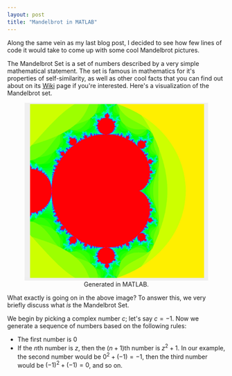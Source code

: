 ```yaml
---
layout: post
title: "Mandelbrot in MATLAB"
---
```


<script type="text/javascript"
  src="/MathJax/MathJax.js">
</script>

<script type="text/x-mathjax-config">
MathJax.Hub.Config({
  skipStartupTypeset: true,
  showProcessingMessages: false,
  tex2jax: {
    inlineMath: [['$','$'], ['\\(','\\)']],
    processEscapes: true
  }
});
</script>


Along the same vein as my last blog post, I decided to see how few lines of code it would take to come up with some cool Mandelbrot pictures.

The Mandelbrot Set is a set of numbers described by a very simple mathematical statement. The set is famous in mathematics for it's properties of self-similarity, as well as other cool facts that you can find out about on its [Wiki](https://en.wikipedia.org/wiki/Mandelbrot_set) page if you're interested. Here's a visualization of the Mandelbrot set.
<figure>
<a href="/images/mand/mand.png">
<img style="margin:0px auto;display:block;width:600px;" src="/images/mand/mand.png" />
</a>
<figcaption style="text-align:center" >Generated in MATLAB.</figcaption>
</figure>
What exactly is going on in the above image? To answer this, we very briefly discuss what <em>is</em> the Mandelbrot Set. 


We begin by picking a complex number $c$; let's say $c=-1$. Now we generate a sequence of numbers based on the following rules:
- The first number is 0
- If the $n$th number is $z$, then the $(n+1)$th number is $z^2+1$. 
In our example, the second number would be $0^2+(-1)=-1$, then the third number would be $(-1)^2+(-1)=0$, and so on. 







